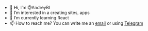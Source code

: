 - 👋 Hi, I’m @AndreyBI
- 👀 I’m interested in a creating sites, apps
- 🌱 I’m currently learning React
- 📫 How to reach me? You can write me an [email](mailto:baykalov.a.i.tt@gmail.com) or using [Telegram](https://t.me/internet_04)

<!---
AndreyBI/AndreyBI is a ✨ special ✨ repository because its `README.md` (this file) appears on your GitHub profile.
You can click the Preview link to take a look at your changes.
--->
